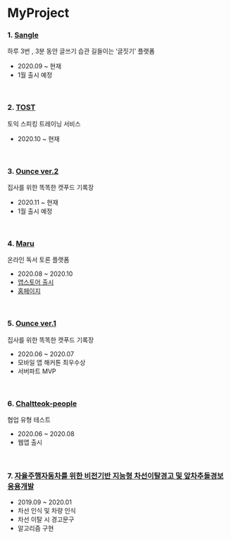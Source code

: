# MyProject

### 1. [Sangle](https://github.com/Jeong-Hyowon/MyProject/blob/main/SANGLE.md)
하루 3번 , 3분 동안 글쓰기 습관 길들이는 ‘글짓기’ 플랫폼
- 2020.09 ~ 현재
- 1월 출시 예정

<br>

### 2. [TOST](https://github.com/Jeong-Hyowon/MyProject/blob/main/TOST.md)
토익 스피킹 트레이닝 서비스
- 2020.10 ~ 현재

<br>

### 3. [Ounce ver.2](https://github.com/Jeong-Hyowon/MyProject/blob/main/OUNCE_java_ver.md)
집사를 위한 똑똑한 캣푸드 기록장
- 2020.11 ~ 현재
- 1월 출시 예정

<br>

### 4. [Maru](https://github.com/Jeong-Hyowon/MyProject/blob/main/MARU.md)
온라인 독서 토론 플랫폼
- 2020.08 ~ 2020.10
- [앱스토어 출시](https://apps.apple.com/kr/app/%EB%A7%88%EB%A3%A8-%EC%86%8C%ED%86%B5%ED%95%98%EB%8A%94-%EB%8F%85%EC%84%9C%EC%9D%98-%EC%A6%90%EA%B1%B0%EC%9B%80/id1530228350)
- [홈페이지](https://www.marubook.co.kr/)

<br>

### 5. [Ounce ver.1](https://github.com/Jeong-Hyowon/MyProject/blob/main/OUNCE_js_ver.md)
집사를 위한 똑똑한 캣푸드 기록장
- 2020.06 ~ 2020.07
- 모바일 앱 해커톤 최우수상
- 서버파트 MVP

<br>

### 6. [Chaltteok-people](http://52.79.86.164:3000/)
협업 유형 테스트
- 2020.06 ~ 2020.08
- 웹앱 출시

<br>

### 7. [자율주행자동차를 위한 비전기반 지능형 차선이탈경고 및 앞차추돌경보 응용개발](https://github.com/Jeong-Hyowon/MyProject/blob/main/Detection.md)
- 2019.09 ~ 2020.01
- 차선 인식 및 차량 인식
- 차선 이탈 시 경고문구
- 알고리즘 구현
